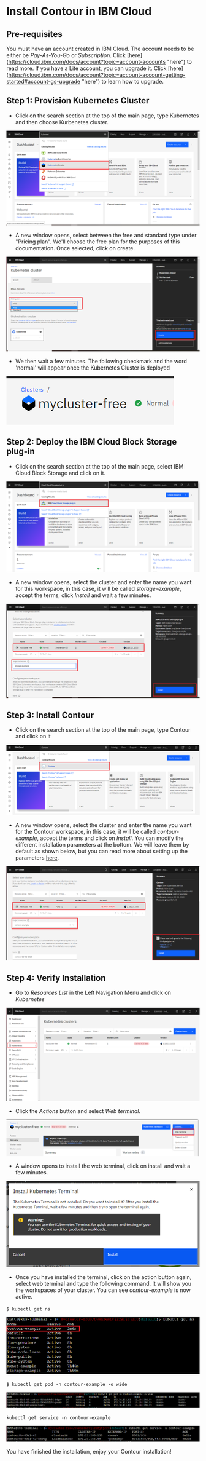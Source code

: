 # Install Contour in IBM Cloud

## Pre-requisites
You must have an account created in IBM Cloud. The account needs to be either be *Pay-As-You-Go* or *Subscription*. Click [here] (https://cloud.ibm.com/docs/account?topic=account-accounts "here") to read more.
If you have a Lite account, you can upgrade it. Click [here] (https://cloud.ibm.com/docs/account?topic=account-account-getting-started#account-gs-upgrade "here") to learn how to upgrade.

## Step 1: Provision Kubernetes Cluster

* Click on the search section at the top of the main page, type Kubernetes and then choose Kurbenetes cluster.

![](Kubernetes1.PNG)

* A new window opens, select between the free and standard type under "Pricing plan". We'll choose the free plan for the purposes of this documentation. Once selected, click on create.

![Screenshot](Kubernetes2.PNG)

* We then wait a few minutes. The following checkmark and the word 'normal' will appear once the Kubernetes Cluster is deployed

![Screenshot](Kubernetes3.PNG)

## Step 2:  Deploy the IBM Cloud Block Storage plug-in

* Click on the search section at the top of the main page, select IBM Cloud Block Storage and click on it.

![Screenshot](Storage1.PNG)

* A new window opens, select the cluster and enter the name you want for this workspace, in this case, it will be called _storage-example_, accept the terms, click *Install* and wait a few minutes.

![Screenshot](Storage2.PNG)

## Step 3: Install Contour

* Click on the search section at the top of the main page, type Contour and click on it

![Screenshot](contour1.PNG)

* A new window opens, select the cluster and enter the name you want for the Contour workspace, in this case, it will be called _contour-example_, accept the terms and click on *Install*. You can modify the different installation parameters at the bottom. We will leave them by default as shown below, but you can read more about setting up the parameters [here](https://cloud.ibm.com/catalog/content/contour-Qml0bmFtaS1jb250b3Vy-global#about "here").

![Screenshot](contour2.PNG)

## Step 4: Verify Installation

* Go to *Resources List* in the Left Navigation Menu and click on *Kubernetes*

![Screenshot](test1.PNG)

* Click the *Actions* button and select *Web terminal*.

![Screenshot](test2.PNG)

* A window opens to install the web terminal, click on install and wait a few minutes.

![Screenshot](test3.PNG)

* Once you have installed the terminal, click on the action button again, select web terminal and type the following command. It will show you the workspaces of your cluster. You can see *contour-example* is now active.

`$ kubectl get ns`

![Screenshot](test4.PNG)

`$ kubectl get pod -n contour-example -o wide`

![Screenshot](test5.PNG)

`kubectl get service -n contour-example`

![Screenshot](test6.PNG)

You have finished the installation, enjoy your Contour installation!

